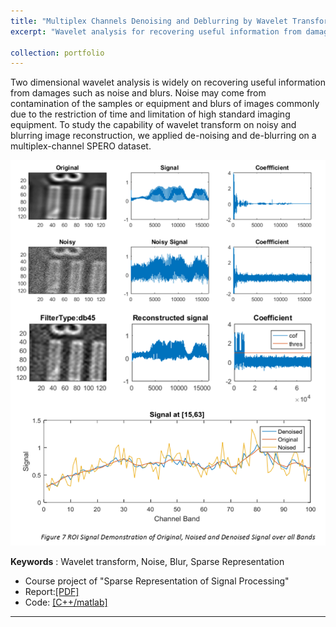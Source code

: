 ```yaml
---
title: "Multiplex Channels Denoising and Deblurring by Wavelet Transform"
excerpt: "Wavelet analysis for recovering useful information from damages with as noise and blurs <br/><img src='/figures/logo-denoise.png' width='400'>"

collection: portfolio
---
```


Two dimensional wavelet analysis is widely on recovering useful information from damages such as noise and blurs. Noise may come from contamination of the samples or equipment and
blurs of images commonly due to the restriction of time and limitation of high standard imaging equipment. To study the capability of wavelet transform on noisy and blurring image
reconstruction, we applied de-noising and de-blurring on a multiplex-channel SPERO dataset.

<p align="center"><img src="/figures/denoise.png"  width="550" class="inline"/></p>

**Keywords** : Wavelet transform, Noise, Blur, Sparse Representation

- Course project of "Sparse Representation of Signal Processing" 
- Report:[[PDF]](https://www.researchgate.net/publication/324994476_Multiplex_Channels_Denoising_and_Deblurring_by_Wavelet_Transform?_sg%5B0%5D=c77Zuzct4SDpcTmkgaKrJEm8Ic6VQW7G5-K_0CpuRf1fAZ8oS_N1fdgieE7bueIty8I2YDqPPzqb6XMb5vWojrJcPxWk0p4DKBPx7MIP.Hh8tj6vvmDLe6IByTc6rOHg19vcXv4Ky2XlZrFvSpJgyv2-dBNEbMzR48gbZzJYqZTjK3xgVQcM2C5dpktagcg)
- Code: [[C++/matlab]]("https://github.com/Xiaoyang-Rebecca/Artificial-intelligent")



---
<!-- << [Back](../) -->
